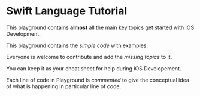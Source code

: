 # Swift Language Tutorial
This playground contains **almost** all the main key topics get started with iOS Development.

This playground contains the *simple code* with examples.

Everyone is welcome to contribute and add the *missing topics* to it.

You can keep it as your cheat sheet for help during iOS Developement.

Each line of code in Playground is *commented* to give the conceptual idea of what is happening in particular line of code.
